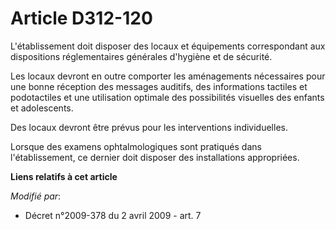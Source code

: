 # Article D312-120

L'établissement doit disposer des locaux et équipements correspondant aux dispositions réglementaires générales d'hygiène et
de sécurité.

Les locaux devront en outre comporter les aménagements nécessaires pour une bonne réception des messages auditifs, des
informations tactiles et podotactiles et une utilisation optimale des possibilités visuelles des enfants et adolescents.

Des locaux devront être prévus pour les interventions individuelles.

Lorsque des examens ophtalmologiques sont pratiqués dans l'établissement, ce dernier doit disposer des installations
appropriées.

**Liens relatifs à cet article**

_Modifié par_:

  - Décret n°2009-378 du 2 avril 2009 - art. 7
